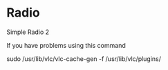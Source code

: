 # Radio
Simple Radio 2

If you have problems using this command

sudo /usr/lib/vlc/vlc-cache-gen -f /usr/lib/vlc/plugins/
